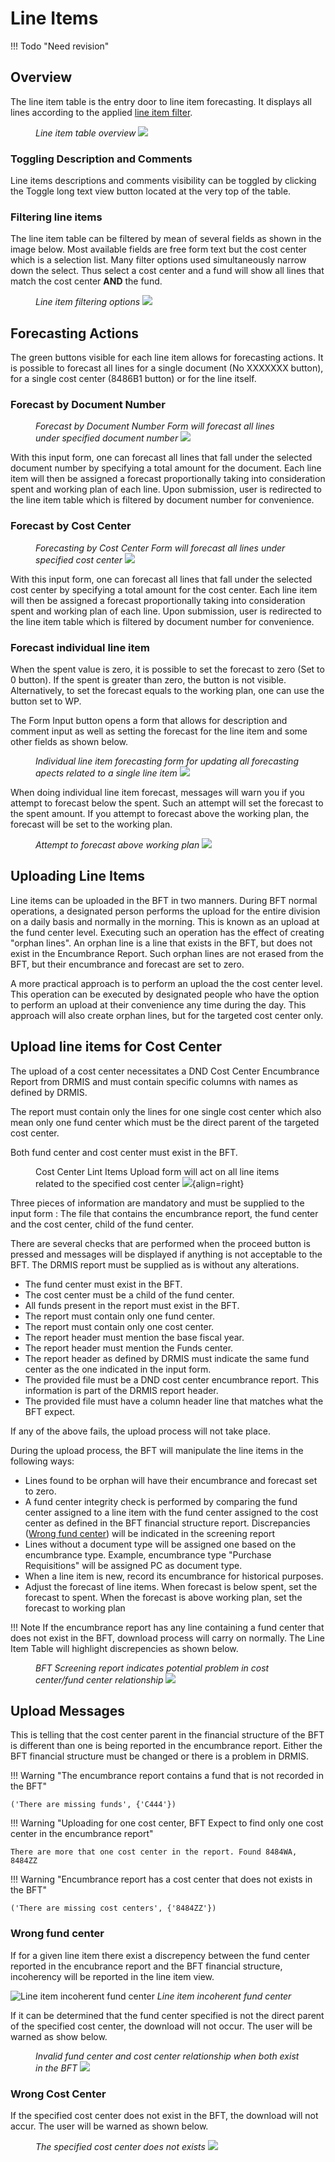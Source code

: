 # Line Items
!!! Todo "Need revision"
## Overview

The line item table is the entry door to line item forecasting. It displays all lines according to the applied [line item filter](#filtering-line-items).

<figure markdown>

_Line item table overview_
![](images/line-items-table.png)

</figure>

### Toggling Description and Comments

Line items descriptions and comments visibility can be toggled by clicking the Toggle long text view button located at the very top of the table.

### Filtering line items

The line item table can be filtered by mean of several fields as shown in the image below. Most available fields are free form text but the cost center which is a selection list. Many filter options used simultaneously narrow down the select. Thus select a cost center and a fund will show all lines that match the cost center <strong>AND</strong> the fund.

<figure markdown>

_Line item filtering options_
![](images/line-item-table-filter.png)

</figure>

## Forecasting Actions

The green buttons visible for each line item allows for forecasting actions. It is possible to forecast all lines for a single document (No XXXXXXX button), for a single cost center (8486B1 button) or for the line itself.

### Forecast by Document Number

<figure markdown>

_Forecast by Document Number Form will forecast all lines under specified document number_
![](images/form-document-item-forecast.png)

</figure>

With this input form, one can forecast all lines that fall under the selected document number by specifying a total amount for the document. Each line item will then be assigned a forecast proportionally taking into consideration spent and working plan of each line. Upon submission, user is redirected to the line item table which is filtered by document number for convenience.

### Forecast by Cost Center

<figure markdown>

_Forecasting by Cost Center Form will forecast all lines under specified cost center_
![](images/line-item-forecast-by-costcenter-form.png)

</figure>

With this input form, one can forecast all lines that fall under the selected cost center by specifying a total amount for the cost center. Each line item will then be assigned a forecast proportionally taking into consideration spent and working plan of each line. Upon submission, user is redirected to the line item table which is filtered by document number for convenience.

### Forecast individual line item

When the spent value is zero, it is possible to set the forecast to zero (Set to 0 button). If the spent is greater than zero, the button is not visible. Alternatively, to set the forecast equals to the working plan, one can use the button set to WP.

The Form Input button opens a form that allows for description and comment input as well as setting the forecast for the line item and some other fields as shown below.

<figure markdown>

_Individual line item forecasting form for updating all forecasting apects related to a single line item_
![](images/line-item-forecast-form.png)

</figure>

When doing individual line item forecast, messages will warn you if you attempt to forecast below the spent. Such an attempt will set the forecast to the spent amount. If you attempt to forecast above the working plan, the forecast will be set to the working plan.

<figure markdown>

_Attempt to forecast above working plan_
![](images/line-item-forecast-higher-than-workingplan-warning.png)

</figure>

## Uploading Line Items

Line items can be uploaded in the BFT in two manners. During BFT normal operations, a designated person performs the upload for the entire division on a daily basis and normally in the morning. This is known as an upload at the fund center level. Executing such an operation has the effect of creating "orphan lines". An orphan line is a line that exists in the BFT, but does not exist in the Encumbrance Report. Such orphan lines are not erased from the BFT, but their encumbrance and forecast are set to zero.

A more practical approach is to perform an upload the the cost center level. This operation can be executed by designated people who have the option to perform an upload at their convenience any time during the day. This approach will also create orphan lines, but for the targeted cost center only.

## Upload line items for Cost Center

The upload of a cost center necessitates a DND Cost Center Encumbrance Report from DRMIS and must contain specific columns with names as defined by DRMIS.

The report must contain only the lines for one single cost center which also mean only one fund center which must be the direct parent of the targeted cost center.

Both fund center and cost center must exist in the BFT.

<figure markdown>

Cost Center Lint Items Upload form will act on all line items related to the specified cost center
![](images/line-item-upload-by-costcenter-form.png){align=right}

</figure>

Three pieces of information are mandatory and must be supplied to the input form : The file that contains the encumbrance report, the fund center and the cost center, child of the fund center.

There are several checks that are performed when the proceed button is pressed and messages will be displayed if anything is not acceptable to the BFT.  The DRMIS report must be supplied as is without any alterations.

-   The fund center must exist in the BFT.
-   The cost center must be a child of the fund center.
-   All funds present in the report must exist in the BFT.
-   The report must contain only one fund center.
-   The report must contain only one cost center.
-   The report header must mention the base fiscal year.
-   The report header must mention the Funds center.
-   The report header as defined by DRMIS must indicate the same fund center as the one indicated in the input form.
-   The provided file must be a DND cost center encumbrance report. This information is part of the DRMIS report header.
-   The provided file must have a column header line that matches what the BFT expect.


If any of the above fails, the upload process will not take place.

During the upload process, the BFT will manipulate the line items in the following ways:

-   Lines found to be orphan will have their encumbrance and forecast set to zero.
-   A fund center integrity check is performed by comparing the fund center assigned to a line item with the fund center assigned to the cost center as defined in the BFT financial structure report. Discrepancies ([Wrong fund center](#wrong-fund-center)) will be indicated in the screening report
-   Lines without a document type will be assigned one based on the encumbrance type. Example, encumbrance type "Purchase Requisitions" will be assigned PC as document type.
-   When a line item is new, record its encumbrance for historical purposes.
-   Adjust the forecast of line items. When forecast is below spent, set the forecast to spent. When the forecast is above working plan, set the forecast to working plan

!!! Note
    If the encumbrance report has any line containing a fund center that does not exist in the BFT, download process will carry on normally. The Line Item Table will highlight discrepencies as shown below.

<figure markdown>

*BFT Screening report indicates potential problem in cost center/fund center relationship*
![](images/line-item-fund-center-incoherent.png)
</figure>

## Upload Messages


This is telling that the cost center parent in the financial structure of the BFT is different than one is being reported in the encumbrance report.  Either the BFT financial structure must be changed or there is a problem in DRMIS.

!!! Warning "The encumbrance report contains a fund that is not recorded in the BFT"

    ('There are missing funds', {'C444'})

!!! Warning "Uploading for one cost center, BFT Expect to find only one cost center in the encumbrance report"

    There are more that one cost center in the report. Found 8484WA, 8484ZZ

!!! Warning "Encumbrance report has a cost center that does not exists in the BFT"

    ('There are missing cost centers', {'8484ZZ'})

### Wrong fund center

If for a given line item there exist a discrepency between the fund center reported in the encubrance report and the BFT financial structure, incoherency will be reported in the line item view.

![Line item incoherent fund center](images/line-item-fund-center-incoherent.png "Line item incoherent fund center")
_Line item incoherent fund center_

If it can be determined that the fund center specified is not the direct parent of the specified cost center, the download will not occur.  The user will be warned as show below.

<figure markdown>

*Invalid fund center and cost center relationship when both exist in the BFT*
![](images/form-upload-line-items-costcenter-error.png)
</figure>

### Wrong Cost Center

If the specified cost center does not exist in the BFT, the download will not accur.  The user will be warned as shown below.

<figure markdown>

*The specified cost center does not exists*
![](images/forn-upload-line-item-unknown-costcenter.png)
</figure>
